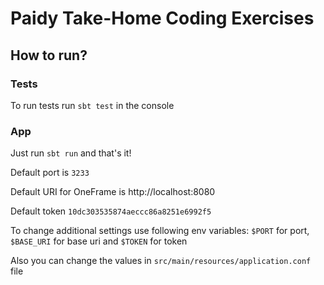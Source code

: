 # Paidy Take-Home Coding Exercises

## How to run?

### Tests
To run tests run `sbt test` in the console

### App

Just run `sbt run` and that's it!

Default port is `3233`

Default URI for OneFrame is http://localhost:8080

Default token `10dc303535874aeccc86a8251e6992f5`

To change additional settings use following env variables: `$PORT` for port,
`$BASE_URI` for base uri and `$TOKEN` for token

Also you can change the values in `src/main/resources/application.conf` file